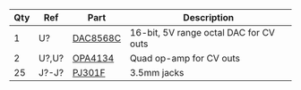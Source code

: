 |Qty|Ref|Part|Description|
|---|---|---|---|
|1|U?|[DAC8568C](https://www.ti.com/lit/ds/symlink/dac8568.pdf)|16-bit, 5V range octal DAC for CV outs|
|2|U?,U?|[OPA4134](https://www.ti.com/lit/gpn/OPA2134)|Quad op-amp for CV outs|
|25|J?-J?|[PJ301F](https://www.thonk.co.uk/wp-content/uploads/2014/02/Thonkiconn_Jack_Datasheet.pdf)|3.5mm jacks|
